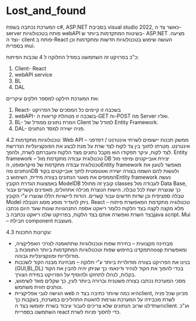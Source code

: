 # Lost_and_found
המערכת נכתבה בשפת c#, ASP.NET בסביבת visual studio 2022, 
כאשר צד ה-server פותח בטכנולוגיות webAPI  בשיטות המתקדמות ביותר ש- ASP.NET מציעה.
וצד ה- client פותח ב-React  העושה שימוש בטכנולוגיות חדשות ומתקדמות וכן בספרית mui.

כ"כ בפרויקט זה השתמשנו במודל החלוקה ל 4 שכבות הפיתוח:
1.	Client- React
2.	webAPI service
3.	BL
4.	DAL

את המערכת חילקנו למספר חלקים עיקריים:
1.	React- בשכבה זו קיימים כל המסכים של הפרויקט 
2.	webAPI- בשכבה זו מנוהלת קריאות ה-GET וה-POST מה Server ואליו.
3.	BL- המרת נתונים ממודל של Client למודל של Entity Framework.
4.	DAL- פניה ישירה למסד הנתונים.


4.2 טכנולוגיות מתקדמות:
Web API – ממשק תכנות יישומים לשרתי אינטרנט / דפדפני אינטרנט. מטרתו לתווך בין צד לקוח לצד שרת על מנת לבצע את הפונקציונליות הנדרשת לצד לקוח, עיקר תפקודו הוא מקבל נתונים מצד הלקוח והעברתם לשרת, ולהפך.
Entity framework – טכנולוגית עבודה מתקדמת מול DB יצירת אובייקטים ומיפוי מול טכנולוגית עבודה מתקדמת של מיקרוסופט, הEntity framework מאפשר לטעון את הנתונים מהDB ולעשות להם השמה בצורה ישירה ואוטומטית לתוך אובייקטים בקוד הממפים את מאגר הנתונים בצורה מידית, השימוש בEntity framework נעשה באמצעות הגדרת הקובץ ModelDB  קובץ זה מחולל classes לעבודה מול Data Base, כך שנוצרת ישות לכל טבלה. הישות הנוצרת מכילה אתחולים, מאפינים וקשרים עבור טבלה ספציפית וכן שדות חדשים עבור קשרים. הודות ליישויות הללו שנוצרו ע"י הקובץ Model ניתן להגדיר מופע מסוג הטבלה.
React – טכנולוגיה מתקדמת המאפשרת פיתוח מלא מקצה לקצה בצד הלקוח כלומר ריאקט אספה התנהגויות שונות שעד היום נכתבו בצד השרת ואפשרה אותם בצד הלקוח, בפרויקט שלנו ריאקט נכתבה בjava script. 
Mui – חבילת  component מעוצבת.

4.3 עקרונות התכנות:
- מבחינה מקצועית – בחירת שפות וטכנולוגיות שתתאמנה לצרכי האפליקציה, התמקדנו בחיפוש
שפות וטכנולוגיות המתקדמות ביותר התומכות בoop ומאפשרות מודולריות ופונקציונליות
גבוהה.
- בנינו את הפרויקט בצורה מודולרית ביותר ע"י חלוקה – מבחינת מבנה הקוד לשכבות (GUI,BL,DL) בכדי להפוך את הקוד לנהיר ודינאמי כך שניתן יהיה להבין את הקוד בקלות, לנהלו לתחזקו ולהוסיף על הפרויקט במידת הצורך.
- מסכי המערכת נכתבו בצורה פשטנית וברורה ביותר לעין, כך שקלים מאד לשימוש, ונותנים
חווית משתמש.
- הגישה לגבי אפליקציית web היא כמה שיותר כתיבה בצד הclient, מכיוון שכל פניה לשרת
מכבידה על המערכת וגורמת להאטת התהליכים במערכת, בעקבות כך השתדלנו שרוב
הנתונים שלא צריכים לעבור עיבוד בשרת ימומשו בצד הclient. וע"כ השתמשנו בספריית
react כדי לחסוך פניות לשרת.
